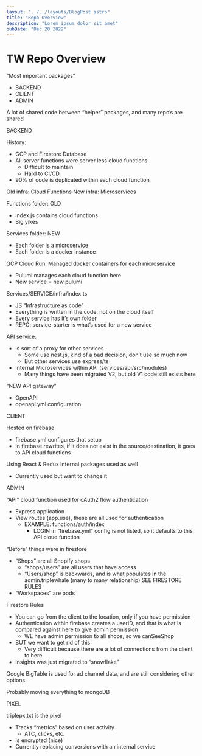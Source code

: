 ```yaml
---
layout: "../../layouts/BlogPost.astro"
title: "Repo Overview"
description: "Lorem ipsum dolor sit amet"
pubDate: "Dec 20 2022"
---
```


# TW Repo Overview

“Most important packages”
- BACKEND
- CLIENT
- ADMIN

A lot of shared code between “helper” packages, and many repo’s are shared

BACKEND

History:
- GCP and Firestore Database
- All server functions were server less cloud functions
    - Difficult to maintain
    - Hard to CI/CD
- 90% of code is duplicated within each cloud function

Old infra: Cloud Functions
New infra: Microservices

Functions folder: OLD
- index.js contains cloud functions
- Big yikes

Services folder: NEW
- Each folder is a microservice
- Each folder is a docker instance

GCP Cloud Run: Managed docker containers for each microservice
- Pulumi manages each cloud function here
- New service = new pulumi

Services/SERVICE/infra/index.ts 
- JS “Infrastructure as code”
- Everything is written in the code, not on the cloud itself
- Every service has it’s own folder
- REPO: service-starter is what’s used for a new service


API service: 
- Is sort of a proxy for other services
    - Some use nest.js, kind of a bad decision, don’t use so much now
    - But other services use express/ts
- Internal Microservices within API (services/api/src/modules)
    - Many things have been migrated V2, but old V1 code still exists here

“NEW API gateway”
- OpenAPI
- openapi.yml configuration


CLIENT

Hosted on firebase
- firebase.yml configures that setup
- In firebase rewrites, if it does not exist in the source/destination, it goes to API cloud functions

Using React & Redux
Internal packages used as well
- Currently used but want to change it

ADMIN

“API” cloud function used for oAuth2 flow authentication
- Express application
- View routes (app.use), these are all used for authentication
    - EXAMPLE: functions/auth/index
        - LOGIN in “firebase.yml” config is not listed, so it defaults to this API cloud function

“Before” things were in firestore
- “Shops” are all Shopify shops
    - “shops/users” are all users that have access
    - “Users/shop” is backwards, and is what populates in the admin.triplewhale (many to many relationship) SEE FIRESTORE RULES
- “Workspaces” are pods

Firestore Rules
- You can go from the client to the location, only if you have permission
- Authentication within firebase creates a userID, and that is what is compared against here to give admin permission
    - WE have admin permission to all shops, so we canSeeShop
- BUT we want to get rid of this
    - Very difficult because there are a lot of connections from the client to here
- Insights was just migrated to “snowflake”

Google BigTable is used for ad channel data, and are still considering other options

Probably moving everything to mongoDB

PIXEL

triplepx.txt is the pixel
- Tracks “metrics” based on user activity
    - ATC, clicks, etc.
- Is encrypted (nice)
- Currently replacing conversions with an internal service


